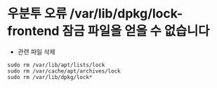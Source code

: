 # 우분투 오류 /var/lib/dpkg/lock-frontend 잠금 파일을 얻을 수 없습니다
- 관련 파일 삭제
```
sudo rm /var/lib/apt/lists/lock
sudo rm /var/cache/apt/archives/lock
sudo rm /var/lib/dpkg/lock*
```
